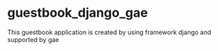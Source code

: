 guestbook_django_gae
====================

This guestbook application is created by using framework django and supported by gae
